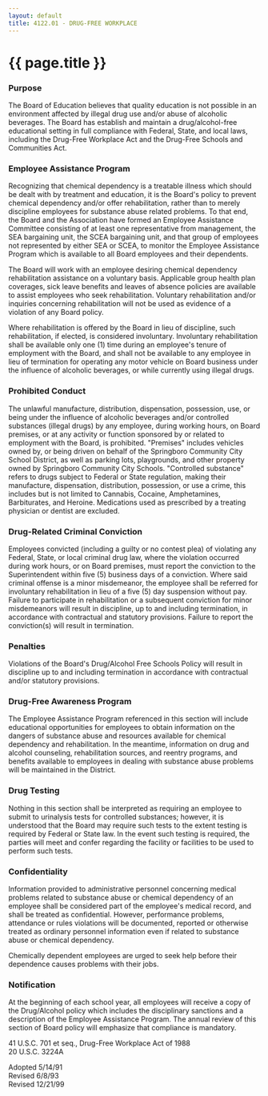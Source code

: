 ```yaml
---
layout: default
title: 4122.01 - DRUG-FREE WORKPLACE
---
```


{{ page.title }}
================

### Purpose

The Board of Education believes that quality education is not possible
in an environment affected by illegal drug use and/or abuse of alcoholic
beverages. The Board has establish and maintain a drug/alcohol-free
educational setting in full compliance with Federal, State, and local
laws, including the Drug-Free Workplace Act and the Drug-Free Schools
and Communities Act.

### Employee Assistance Program

Recognizing that chemical dependency is a treatable illness which should
be dealt with by treatment and education, it is the Board's policy to
prevent chemical dependency and/or offer rehabilitation, rather than to
merely discipline employees for substance abuse related problems. To
that end, the Board and the Association have formed an Employee
Assistance Committee consisting of at least one representative from
management, the SEA bargaining unit, the SCEA bargaining unit, and that
group of employees not represented by either SEA or SCEA, to monitor the
Employee Assistance Program which is available to all Board employees
and their dependents.

The Board will work with an employee desiring chemical dependency
rehabilitation assistance on a voluntary basis. Applicable group health
plan coverages, sick leave benefits and leaves of absence policies are
available to assist employees who seek rehabilitation. Voluntary
rehabilitation and/or inquiries concerning rehabilitation will not be
used as evidence of a violation of any Board policy.

Where rehabilitation is offered by the Board in lieu of discipline, such
rehabilitation, if elected, is considered involuntary. Involuntary
rehabilitation shall be available only one (1) time during an employee's
tenure of employment with the Board, and shall not be available to any
employee in lieu of termination for operating any motor vehicle on Board
business under the influence of alcoholic beverages, or while currently
using illegal drugs.

### Prohibited Conduct

The unlawful manufacture, distribution, dispensation, possession, use,
or being under the influence of alcoholic beverages and/or controlled
substances (illegal drugs) by any employee, during working hours, on
Board premises, or at any activity or function sponsored by or related
to employment with the Board, is prohibited. "Premises" includes
vehicles owned by, or being driven on behalf of the Springboro Community
City School District, as well as parking lots, playgrounds, and other
property owned by Springboro Community City Schools. "Controlled
substance" refers to drugs subject to Federal or State regulation,
making their manufacture, dispensation, distribution, possession, or use
a crime, this includes but is not limited to Cannabis, Cocaine,
Amphetamines, Barbiturates, and Heroine. Medications used as prescribed
by a treating physician or dentist are excluded.

### Drug-Related Criminal Conviction

Employees convicted (including a guilty or no contest plea) of violating
any Federal, State, or local criminal drug law, where the violation
occurred during work hours, or on Board premises, must report the
conviction to the Superintendent within five (5) business days of a
conviction. Where said criminal offense is a minor misdemeanor, the
employee shall be referred for involuntary rehabilitation in lieu of a
five (5) day suspension without pay. Failure to participate in
rehabilitation or a subsequent conviction for minor misdemeanors will
result in discipline, up to and including termination, in accordance
with contractual and statutory provisions. Failure to report the
conviction(s) will result in termination.

### Penalties

Violations of the Board's Drug/Alcohol Free Schools Policy will result
in discipline up to and including termination in accordance with
contractual and/or statutory provisions.

### Drug-Free Awareness Program

The Employee Assistance Program referenced in this section will include
educational opportunities for employees to obtain information on the
dangers of substance abuse and resources available for chemical
dependency and rehabilitation. In the meantime, information on drug and
alcohol counseling, rehabilitation sources, and reentry programs, and
benefits available to employees in dealing with substance abuse problems
will be maintained in the District.

### Drug Testing

Nothing in this section shall be interpreted as requiring an employee to
submit to urinalysis tests for controlled substances; however, it is
understood that the Board may require such tests to the extent testing
is required by Federal or State law. In the event such testing is
required, the parties will meet and confer regarding the facility or
facilities to be used to perform such tests.

### Confidentiality

Information provided to administrative personnel concerning medical
problems related to substance abuse or chemical dependency of an
employee shall be considered part of the employee's medical record, and
shall be treated as confidential. However, performance problems,
attendance or rules violations will be documented, reported or otherwise
treated as ordinary personnel information even if related to substance
abuse or chemical dependency.

Chemically dependent employees are urged to seek help before their
dependence causes problems with their jobs.

### Notification

At the beginning of each school year, all employees will receive a copy
of the Drug/Alcohol policy which includes the disciplinary sanctions and
a description of the Employee Assistance Program. The annual review of
this section of Board policy will emphasize that compliance is
mandatory.

41 U.S.C. 701 et seq., Drug-Free Workplace Act of 1988\
 20 U.S.C. 3224A

Adopted 5/14/91\
 Revised 6/8/93\
 Revised 12/21/99
